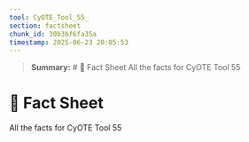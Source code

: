 ```yaml
---
tool: CyOTE_Tool_55_
section: factsheet
chunk_id: 30b3bf6fa35a
timestamp: 2025-06-23 20:05:53
---
```


> **Summary:** # 📄 Fact Sheet  All the facts for CyOTE Tool 55

# 📄 Fact Sheet

All the facts for CyOTE Tool 55